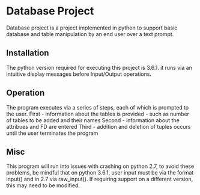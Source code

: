 # Database Project

Database project is a project implemented in python to support basic database and table manipulation by an end user over a text prompt.

## Installation

The python version required for executing this project is 3.6.1. it runs via an intuitive display messages before Input/Output
operations.

## Operation

The program executes via a series of steps, each of which is prompted to the user.
First - information about the tables is provided - such as number of tables to be added and their names
Second - information about the attribues and FD are entered
Third - addition and deletion of tuples occurs until the user terminates the program

## Misc

This program will run into issues with crashing on python 2.7, to avoid these problems, be mindful that on python 3.6.1, user input must be via the format input() and in 2.7 via raw_input(). If requiring support on a different version, this may need to be modified.